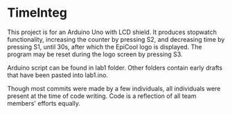TimeInteg
=========
This project is for an Arduino Uno with LCD shield.  It produces stopwatch functionality, increasing the counter by pressing S2, and decreasing time by pressing S1, until 30s, after which the EpiCool logo is displayed.  The program may be reset during the logo screen by pressing S3.

Arduino script can be found in lab1 folder.  Other folders contain early drafts that have been pasted into lab1.ino. 

Though most commits were made by a few individuals, all individuals were present at the time of code writing.  Code is a reflection of all team members' efforts equally.
